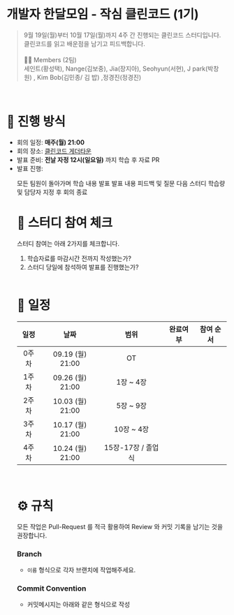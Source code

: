 # 개발자 한달모임 - 작심 클린코드 (1기)

> 9월 19일(월)부터 10월 17일(월)까지 4주 간 진행되는 클린코드 스터디입니다. <br>
> 클린코드를 읽고 배운점을 남기고 피드백합니다.
> <br>
> <br>
> 🙋‍♀ Members (2팀) <br>
> 세인트(황성택), Nange(김보중), Jia(장지아), Seohyun(서현), J park(박창원) , Kim Bob(김민종/ 김 밥) ,정경진(정경진)

<br>

# 📒 진행 방식

- 회의 일정: **매주(월) 21:00**
- 회의 장소: [클린코드 게더타운](https://app.gather.town/app/crttW2B04cu3wkBP/nomad-cleancode) 
- 발표 준비: **전날 자정 12시(일요일)** 까지 학습 후 자료 PR
- 발표 진행: 
 <ol>
  모든 팀원이 돌아가며 학습 내용 발표 
  발표 내용 피드백 및 질문
  다음 스터디 학습량 및 담당자 지정 후 회의 종료

<br>

# 🚩 스터디 참여 체크

스터디 참여는 아래 2가지를 체크합니다.

1. 학습자료를 마감시간 전까지 작성했는가?
2. 스터디 당일에 참석하여 발표를 진행했는가?

<br>

# 📅 일정

| 일정  |       날짜       |        범위        | 완료여부 | 참여 순서 |
| :---: | :--------------: | :----------------: | :------: | :-------: |
| 0주차 | 09.19 (월) 21:00 |         OT         |          |           |
| 1주차 | 09.26 (월) 21:00 |     1장 ~ 4장      |          |           |
| 2주차 | 10.03 (월) 21:00 |     5장 ~ 9장      |          |           |
| 3주차 | 10.17 (월) 21:00 |     10장 ~ 4장     |          |           |
| 4주차 | 10.24 (월) 21:00 | 15장-17장 / 졸업식 |          |           |

<br>

# ⚙ 규칙
모든 작업은 Pull-Request 를 적극 활용하여 Review 와 커밋 기록을 남기는 것을 권장합니다.

### Branch
- `이름` 형식으로 각자 브랜치에 작업해주세요.

### Commit Convention
- 커밋메시지는 아래와 같은 형식으로 작성
